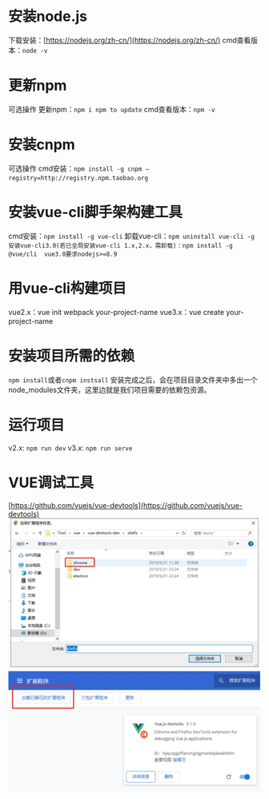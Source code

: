# 安装node.js
下载安装：[https://nodejs.org/zh-cn/](https://nodejs.org/zh-cn/)
cmd查看版本：`node -v`
# 更新npm
可选操作
更新npm：`npm i npm to update`
cmd查看版本：`npm -v`
# 安装cnpm
可选操作
cmd安装：`npm install -g cnpm –registry=http://registry.npm.taobao.org`
# 安装vue-cli脚手架构建工具
cmd安装：`npm install -g vue-cli`
卸载vue-cli：`npm uninstall vue-cli -g`
`安装vue-cli3.0(若已全局安装vue-cli 1.x,2.x，需卸载)：npm install -g @vue/cli 
vue3.0要求nodejs>=8.9`
# 用vue-cli构建项目
vue2.x：vue init webpack your-project-name
vue3.x：vue create your-project-name
# 安装项目所需的依赖
`npm install`或者`cnpm instsall`
安装完成之后，会在项目目录文件夹中多出一个node_modules文件夹，这里边就是我们项目需要的依赖包资源。
# 运行项目
v2.x: `npm run dev`
v3.x: `npm run serve`
# VUE调试工具
[https://github.com/vuejs/vue-devtools](https://github.com/vuejs/vue-devtools)
![vue_tool](../image/vue_tool.png?x-oss-process=image/watermark,type_ZmFuZ3poZW5naGVpdGk,shadow_10,text_aHR0cHM6Ly9ibG9nLmNzZG4ubmV0L3RlZF9za3k=,size_16,color_FFFFFF,t_70)
![vue_tool2](../image/vue_tool2.png?x-oss-process=image/watermark,type_ZmFuZ3poZW5naGVpdGk,shadow_10,text_aHR0cHM6Ly9ibG9nLmNzZG4ubmV0L3RlZF9za3k=,size_16,color_FFFFFF,t_70)